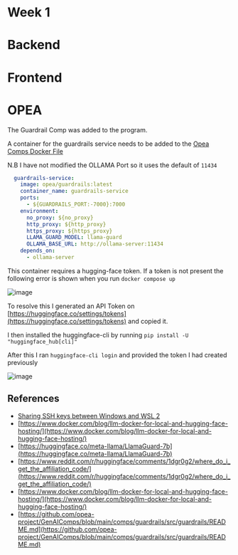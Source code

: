 # Week 1

# Backend

# Frontend

# OPEA

The Guardrail Comp was added to the program.

A container for the guardrails service needs to be added to the [Opea Comps Docker File](../opea-comps/docker-compose.yml)

N.B I have not modified the OLLAMA Port so it uses the default of `11434`

```yaml
  guardrails-service:
    image: opea/guardrails:latest
    container_name: guardrails-service
    ports:
      - ${GUARDRAILS_PORT:-7000}:7000
    environment:
      no_proxy: ${no_proxy}
      http_proxy: ${http_proxy}
      https_proxy: ${https_proxy}
      LLAMA_GUARD_MODEL: llama-guard
      OLLAMA_BASE_URL: http://ollama-server:11434
    depends_on:
      - ollama-server
```

This container requires a hugging-face token. If a token is not present the following error is shown when you run `docker compose up`

![image](https://github.com/user-attachments/assets/fd8c6979-5150-458c-8f31-c2ef47adc383)

To resolve this I generated an API Token on [https://huggingface.co/settings/tokens](https://huggingface.co/settings/tokens) and copied it.

I then installed the huggingface-cli by running `pip install -U "huggingface_hub[cli]"`

After this I ran `huggingface-cli login` and provided the token I had created previously

![image](https://github.com/user-attachments/assets/f4c94910-c8db-48fb-a1c2-59f3531add8e)

## References

- [Sharing SSH keys between Windows and WSL 2](https://devblogs.microsoft.com/commandline/sharing-ssh-keys-between-windows-and-wsl-2/)
- [https://www.docker.com/blog/llm-docker-for-local-and-hugging-face-hosting/](https://www.docker.com/blog/llm-docker-for-local-and-hugging-face-hosting/)
- [https://huggingface.co/meta-llama/LlamaGuard-7b](https://huggingface.co/meta-llama/LlamaGuard-7b)
- [https://www.reddit.com/r/huggingface/comments/1dgr0g2/where_do_i_get_the_affiliation_code/](https://www.reddit.com/r/huggingface/comments/1dgr0g2/where_do_i_get_the_affiliation_code/)
- [https://www.docker.com/blog/llm-docker-for-local-and-hugging-face-hosting/](https://www.docker.com/blog/llm-docker-for-local-and-hugging-face-hosting/)
- [https://github.com/opea-project/GenAIComps/blob/main/comps/guardrails/src/guardrails/README.md](https://github.com/opea-project/GenAIComps/blob/main/comps/guardrails/src/guardrails/README.md)
